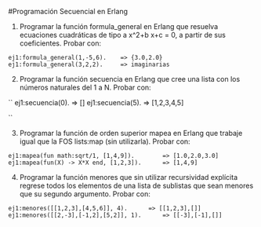 #Programación Secuencial en Erlang


1.	Programar la función formula_general en Erlang que resuelva ecuaciones cuadráticas de tipo a x^2+b x+c = 0, a partir de sus coeficientes.
Probar con:

``
ej1:formula_general(1,-5,6).	=> {3.0,2.0}
ej1:formula_general(3,2,2).		=> imaginarias
``

2.	Programar la función secuencia en Erlang que cree una lista con los números naturales del 1 a N.
Probar con:

``
ej1:secuencia(0).		=> []
ej1:secuencia(5).		=> [1,2,3,4,5]

``

3.	Programar la función de orden superior mapea en Erlang que trabaje igual que la FOS lists:map (sin utilizarla).
Probar con:

``
ej1:mapea(fun math:sqrt/1, [1,4,9]).		=> [1.0,2.0,3.0]
ej1:mapea(fun(X) -> X*X end, [1,2,3]).		=> [1,4,9]
``

4.	Programar la función menores que sin utilizar recursividad explícita regrese todos los elementos de una lista de sublistas que sean menores que su segundo argumento.
Probar con:

``
ej1:menores([[1,2,3],[4,5,6]], 4).		=> [[1,2,3],[]]
ej1:menores([[2,-3],[-1,2],[5,2]], 1).		=> [[-3],[-1],[]]
``
